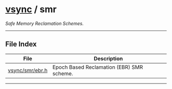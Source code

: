 #  [vsync](../README.md) / smr
_Safe Memory Reclamation Schemes._ 

---
## File Index


| File|Description|
| --- | --- |
| [vsync/smr/ebr.h](ebr.h.md)|Epoch Based Reclamation (EBR) SMR scheme. |


---

